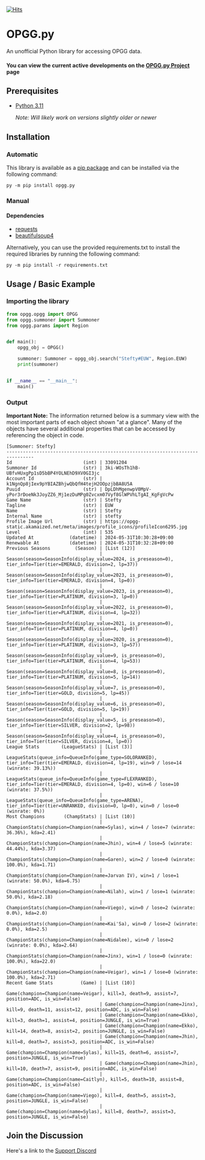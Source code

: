 [![Hits](https://hits.seeyoufarm.com/api/count/incr/badge.svg?url=https%3A%2F%2Fgithub.com%2FShoobyDoo%2FOPGG.py&count_bg=%2379C83D&title_bg=%23555555&icon=&icon_color=%23DDDDDD&title=visits&edge_flat=false)](https://hits.seeyoufarm.com)

# OPGG.py
An unofficial Python library for accessing OPGG data.
#### You can view the current active developments on the [OPGG.py Project](https://github.com/users/ShoobyDoo/projects/2) page

## Prerequisites

* [Python 3.11](https://www.python.org/downloads/) 
    
    *Note: Will likely work on versions slightly older or newer*

## Installation

### Automatic

This library is available as a [pip package](https://pypi.org/project/opgg.py/) and can be installed via the following command:
```
py -m pip install opgg.py
```

### Manual

#### Dependencies
* [requests](https://pypi.org/project/requests/)
* [beautifulsoup4](https://pypi.org/project/beautifulsoup4/)

Alternatively, you can use the provided requirements.txt to install the required libraries by running the following command: <br>
```
py -m pip install -r requirements.txt
```

## Usage / Basic Example

### Importing the library
```python
from opgg.opgg import OPGG
from opgg.summoner import Summoner
from opgg.params import Region


def main():    
    opgg_obj = OPGG()

    summoner: Summoner = opgg_obj.search("Stefty#EUW", Region.EUW)
    print(summoner)


if __name__ == "__main__":
    main()
```

### Output
**Important Note:** The information returned below is a summary view with the most important parts of each object shown "at a glance". 
Many of the objects have several additional properties that can be accessed by referencing the object in code.
```
[Summoner: Stefty]
--------------------------------------------------------------------------------
Id                          (int) | 33091204
Summoner Id                 (str) | 3ki-WOsTh1hB-UBfvHUxgPp1sD5bBP4YOLNEhD9XV0GI3jc
Account Id                  (str) | k1NgnQp8jIex9pYBIAZBhjwQbQfH4tejH2OOpzjbBA8U5A
Puuid                       (str) | DpLDhMgenwpV0MpV-yPor3rDoeNk3JoyZZ6_Mj1ezDuMPg0Zvcxm07Vyf8GlWPVhLTgAI_KgFgVcPw
Game Name                   (str) | Stefty
Tagline                     (str) | EUW
Name                        (str) | Stefty
Internal Name               (str) | stefty
Profile Image Url           (str) | https://opgg-static.akamaized.net/meta/images/profile_icons/profileIcon6295.jpg
Level                       (int) | 535
Updated At             (datetime) | 2024-05-31T10:30:28+09:00
Renewable At           (datetime) | 2024-05-31T10:32:28+09:00
Previous Seasons         (Season) | [List (12)]
                                  | Season(season=SeasonInfo(display_value=2024, is_preseason=0), tier_info=Tier(tier=EMERALD, division=2, lp=37))
                                  | Season(season=SeasonInfo(display_value=2023, is_preseason=0), tier_info=Tier(tier=EMERALD, division=4, lp=0))
                                  | Season(season=SeasonInfo(display_value=2023, is_preseason=0), tier_info=Tier(tier=PLATINUM, division=3, lp=0))
                                  | Season(season=SeasonInfo(display_value=2022, is_preseason=0), tier_info=Tier(tier=PLATINUM, division=4, lp=32))
                                  | Season(season=SeasonInfo(display_value=2021, is_preseason=0), tier_info=Tier(tier=PLATINUM, division=4, lp=0))
                                  | Season(season=SeasonInfo(display_value=2020, is_preseason=0), tier_info=Tier(tier=PLATINUM, division=3, lp=57))
                                  | Season(season=SeasonInfo(display_value=9, is_preseason=0), tier_info=Tier(tier=PLATINUM, division=4, lp=53))
                                  | Season(season=SeasonInfo(display_value=8, is_preseason=0), tier_info=Tier(tier=PLATINUM, division=5, lp=14))
                                  | Season(season=SeasonInfo(display_value=7, is_preseason=0), tier_info=Tier(tier=GOLD, division=5, lp=45))
                                  | Season(season=SeasonInfo(display_value=6, is_preseason=0), tier_info=Tier(tier=GOLD, division=5, lp=19))
                                  | Season(season=SeasonInfo(display_value=5, is_preseason=0), tier_info=Tier(tier=SILVER, division=2, lp=98))
                                  | Season(season=SeasonInfo(display_value=4, is_preseason=0), tier_info=Tier(tier=SILVER, division=4, lp=0))
League Stats        (LeagueStats) | [List (3)]
                                  | LeagueStats(queue_info=QueueInfo(game_type=SOLORANKED), tier_info=Tier(tier=EMERALD, division=4, lp=19), win=9 / lose=14 (winrate: 39.13%))
                                  | LeagueStats(queue_info=QueueInfo(game_type=FLEXRANKED), tier_info=Tier(tier=EMERALD, division=4, lp=0), win=6 / lose=10 (winrate: 37.5%))
                                  | LeagueStats(queue_info=QueueInfo(game_type=ARENA), tier_info=Tier(tier=UNRANKED, division=0, lp=0), win=0 / lose=0 (winrate: 0%))
Most Champions       (ChampStats) | [List (10)]
                                  | ChampionStats(champion=Champion(name=Sylas), win=4 / lose=7 (winrate: 36.36%), kda=2.41)
                                  | ChampionStats(champion=Champion(name=Jhin), win=4 / lose=5 (winrate: 44.44%), kda=3.37)
                                  | ChampionStats(champion=Champion(name=Garen), win=2 / lose=0 (winrate: 100.0%), kda=1.71)
                                  | ChampionStats(champion=Champion(name=Jarvan IV), win=1 / lose=1 (winrate: 50.0%), kda=6.75)
                                  | ChampionStats(champion=Champion(name=Nilah), win=1 / lose=1 (winrate: 50.0%), kda=2.18)
                                  | ChampionStats(champion=Champion(name=Viego), win=0 / lose=2 (winrate: 0.0%), kda=2.0)
                                  | ChampionStats(champion=Champion(name=Kai'Sa), win=0 / lose=2 (winrate: 0.0%), kda=2.5)
                                  | ChampionStats(champion=Champion(name=Nidalee), win=0 / lose=2 (winrate: 0.0%), kda=2.64)
                                  | ChampionStats(champion=Champion(name=Jinx), win=1 / lose=0 (winrate: 100.0%), kda=22.0)
                                  | ChampionStats(champion=Champion(name=Veigar), win=1 / lose=0 (winrate: 100.0%), kda=2.71)
Recent Game Stats          (Game) | [List (10)]
                                  | Game(champion=Champion(name=Veigar), kill=3, death=9, assist=7, position=ADC, is_win=False)
                                  | Game(champion=Champion(name=Jinx), kill=9, death=11, assist=12, position=ADC, is_win=False)
                                  | Game(champion=Champion(name=Ekko), kill=3, death=1, assist=4, position=JUNGLE, is_win=True)
                                  | Game(champion=Champion(name=Ekko), kill=14, death=8, assist=2, position=JUNGLE, is_win=False)
                                  | Game(champion=Champion(name=Jhin), kill=8, death=7, assist=3, position=ADC, is_win=False)
                                  | Game(champion=Champion(name=Sylas), kill=15, death=6, assist=7, position=JUNGLE, is_win=True)
                                  | Game(champion=Champion(name=Jhin), kill=10, death=7, assist=9, position=ADC, is_win=False)
                                  | Game(champion=Champion(name=Caitlyn), kill=5, death=10, assist=8, position=ADC, is_win=False)
                                  | Game(champion=Champion(name=Viego), kill=4, death=5, assist=3, position=JUNGLE, is_win=False)
                                  | Game(champion=Champion(name=Sylas), kill=8, death=7, assist=3, position=JUNGLE, is_win=False)
```

## Join the Discussion
Here's a link to the [Support Discord](https://discord.gg/fzRK2Sb)
